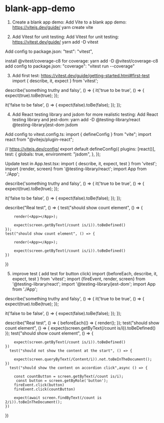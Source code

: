 # blank-app-demo
1) Create a blank app demo:
Add Vite to a blank app demo:
https://vitejs.dev/guide/
yarn create vite

2) Add Vitest for unit testing:
Add Vitest for unit testing:
https://vitest.dev/guide/
yarn add -D vitest

Add config to package.json:
"test": "vitest",

install @vitest/coverage-c8 for coverage:
yarn add -D @vitest/coverage-c8
add config to package.json:
"coverage": "vitest run --coverage"


3) Add first test:
https://vitest.dev/guide/getting-started.html#first-test
import { describe, it, expect } from 'vitest';

describe('something truthy and falsy', () => {
  it('true to be true', () => {
    expect(true).toBe(true);
  });

  it('false to be false', () => {
    expect(false).toBe(false);
  });
});

4) Add React testing library and jsdom for more realistic testing:
Add React testing library and jest-dom:
yarn add -D @testing-library/react @testing-library/jest-dom jsdom

Add config to vitest.config.ts:
import { defineConfig } from "vite";
import react from "@vitejs/plugin-react";

// https://vitejs.dev/config/
export default defineConfig({
	plugins: [react()],
	test: {
		globals: true,
		environment: "jsdom",
	},
});



Update test in App.test.tsx:
import { describe, it, expect, test } from 'vitest';
import {render, screen} from '@testing-library/react';
import App from './App';

describe('something truthy and falsy', () => {
  it('true to be true', () => {
    expect(true).toBe(true);
  });

  it('false to be false', () => {
    expect(false).toBe(false);
  });
});

describe("Real test", () => {
    test("should show count element", () => {
        
        render(<App></App>);

        expect(screen.getByText(/count is/i)).toBeDefined()
    });
    test("should show count element", () => {
        
        render(<App></App>);

        expect(screen.getByText(/count is/i)).toBeDefined()
    })
})


5) improve test ( add test for button click)
import {beforeEach, describe, it, expect, test } from 'vitest';
import {fireEvent, render, screen} from '@testing-library/react';
import '@testing-library/jest-dom';
import App from './App';

describe('something truthy and falsy', () => {
  it('true to be true', () => {
    expect(true).toBe(true);
  });

  it('false to be false', () => {
    expect(false).toBe(false);
  });
});

describe("Real test", () => {
    beforeEach(() => {
       render(<App></App>);
    });
    test("should show count element", () => {
        expect(screen.getByText(/count is/i)).toBeDefined()
    });
    test("should show count element", () => {

        expect(screen.getByText(/count is/i)).toBeDefined()
    })
      test("should not show the content at the start", () => {

        expect(screen.queryByText(/Content/i)).not.toBeInTheDocument();
    })
      test("should show the content on accordion click",async () => {

        const countButton = screen.getByText(/count is/i);
         const button = screen.getByRole('button');
        fireEvent.click(button)
        fireEvent.click(countButton)

        expect(await screen.findByText(/count is 2/i)).toBeInTheDocument();
    })
})